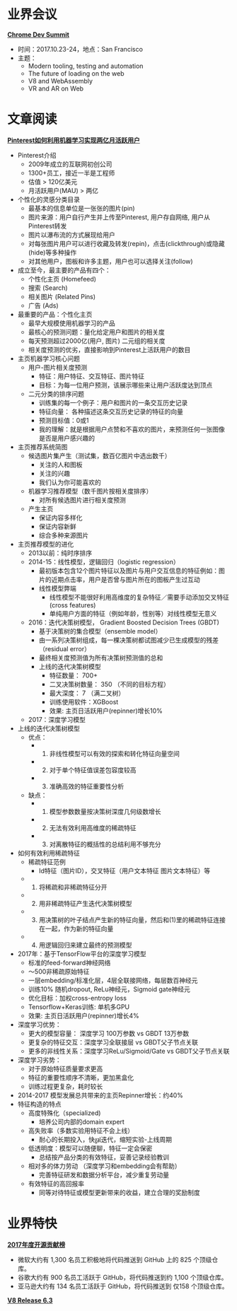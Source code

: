 # 业界会议

[**Chrome Dev Summit**](https://developer.chrome.com/devsummit/)
* 时间：2017.10.23-24，地点：San Francisco
* 主题：
   * Modern tooling, testing and automation
   * The future of loading on the web
   * V8 and WebAssembly
   * VR and AR on Web


# 文章阅读

[**Pinterest如何利用机器学习实现两亿月活跃用户**](http://ppt.geekbang.org/qconsh2017)
* Pinterest介绍
   * 2009年成立的互联网初创公司
   * 1300+员工，接近一半是工程师
   * 估值 > 120亿美元
   * 月活跃用户(MAU) > 两亿
* 个性化的灵感分类目录
   * 最基本的信息单位是一张张的图片(pin)
   * 图片来源：用户自行产生并上传至Pinterest, 用户存自网络, 用户从Pinterest转发
   * 图片以瀑布流的方式展现给用户
   * 对每张图片用户可以进行收藏及转发(repin)，点击(clickthrough)或隐藏(hide)等多种操作
   * 对其他用户，图板和许多主题，用户也可以选择关注(follow)
* 成立至今，最主要的产品有四个：
   * 个性化主页 (Homefeed)
   * 搜索 (Search)
   * 相关图片 (Related Pins)
   * 广告 (Ads)
* 最重要的产品：个性化主页
   * 最早大规模使用机器学习的产品
   * 最核心的预测问题：量化给定用户和图片的相关度
   * 每天预测超过2000亿(用户, 图片) 二元组的相关度
   * 相关度预测的优劣，直接影响到Pinterest上活跃用户的数目
* 主页机器学习核心问题
   * 用户-图片相关度预测
      * 特征：用户特征、交互特征、图片特征
      * 目标：为每一位用户预测，该展示哪些来让用户活跃度达到顶点
   * 二元分类的排序问题
      * 训练集的每一个例子：用户和图片的一条交互历史记录
      * 特征向量： 各种描述这条交互历史记录的特征的向量
      * 预测目标值：0或1
      * 我的理解：就是根据用户点赞和不喜欢的图片，来预测任何一张图像是否是用户感兴趣的
* 主页推荐系统简图
   * 候选图片集产生（测试集，数百亿图片中选出数千）
      * 关注的人和图板
      * 关注的兴趣
      * 我们认为你可能喜欢的
   * 机器学习推荐模型（数千图片按相关度排序）
      * 对所有候选图片进行相关度预测
   * 产生主页
      * 保证内容多样化
      * 保证内容新鲜
      * 综合多种来源图片
* 主页推荐模型的进化
   * 2013以前：纯时序排序
   * 2014-15：线性模型，逻辑回归（logistic regression）
      * 最初版本包含12个图片特征以及图片与用户交互信息的特征例如：图片的近期点击率，用户是否曾与图片所在的图板产生过互动
      * 线性模型弊端
         * 线性模型不能很好利用高维度的复杂特征／需要手动添加交叉特征(cross features)
         * 单纯用户方面的特征（例如年龄，性别等）对线性模型无意义
   * 2016：迭代决策树模型， Gradient Boosted Decision Trees (GBDT)
      * 基于决策树的集合模型（ensemble model）
      * 由一系列决策树组成，每一棵决策树都试图减少已生成模型的残差（residual error）
      * 最终相关度预测值为所有决策树预测值的总和
      * 上线的迭代决策树模型
         * 特征数量： 700+
         * 二叉决策树数量： 350 （不同的目标方程）
         * 最大深度： 7 （满二叉树）
         * 训练使用软件：XGBoost
         * 效果: 主页日活跃用户(repinner)增长10%
   * 2017：深度学习模型
* 上线的迭代决策树模型
   * 优点：
      * 1. 非线性模型可以有效的探索和转化特征向量空间
      * 2. 对于单个特征值误差包容度较高
      * 3. 准确高效的特征重要性分析
   * 缺点：
      * 1. 模型参数数量按决策树深度几何级数增长
      * 2. 无法有效利用高维度的稀疏特征
      * 3. 对离散特征的概括性的总结利用不够充分
* 如何有效利用稀疏特征
   * 稀疏特征范例
      * Id特征（图片ID），交叉特征（用户文本特征 图片文本特征）等
   * 1. 将稀疏和非稀疏特征分开
   * 2. 用非稀疏特征产生迭代决策树模型
   * 3. 用决策树的叶子结点产生新的特征向量，然后和(1)里的稀疏特征连接在一起，作为新的特征向量
   * 4. 用逻辑回归来建立最终的预测模型
* 2017年：基于TensorFlow平台的深度学习模型
   * 标准的feed-forward神经网络
   * ～500非稀疏原始特征
   * 一层embedding/标准化层，4层全联接网络，每层数百神经元
   * 训练10% 随机dropout, ReLu神经元，Sigmoid gate神经元
   * 优化目标：加权cross-entropy loss
   * Tensorflow+Keras训练: 单机多GPU
   * 效果: 主页日活跃用户(repinner)增长4%
* 深度学习优势：
   * 更大的模型容量： 深度学习 100万参数 vs GBDT 13万参数
   * 更复杂的特征交互：深度学习全联接层 vs GBDT父子节点关联
   * 更多的非线性关系：深度学习ReLu/Sigmoid/Gate vs GBDT父子节点关联
* 深度学习劣势：
   * 对于原始特征质量要求更高
   * 特征的重要性顺序不清晰，更加黑盒化
   * 训练过程更复杂，耗时较长
* 2014-2017 模型发展总共带来的主页Repinner增长：约40%
* 特征构造的特点
   * 高度特殊化（specialized)
      * 培养公司内部的domain expert
   * 高失败率（多数实验用特征不会上线）
      * 耐心的长期投入，快㏿迭代，缩短实验-上线周期
   * 低透明度：模型可以随便聊，特征一定会保密
      * 总结按产品分类的有效特征，妥善记录经验教训
   * 相对多的体力劳动 （深度学习和embedding会有帮助）
      * 完善特征研发和数据分析平台，减少重复劳动量
   * 有效特征的高回报率
      * 同等对待特征或模型更新带来的收益，建立合理的奖励制度


# 业界特快


[**2017年度开源贡献榜**](http://blog.csdn.net/dev_csdn/article/details/78405746)
* 微软大约有 1,300 名员工积极地将代码推送到 GitHub 上的 825 个顶级仓库。
* 谷歌大约有 900 名员工活跃于 GitHub，将代码推送到约 1,100 个顶级仓库。
* 亚马逊大约有 134 名员工活跃于 GitHub，将代码推送到 仅158 个顶级仓库。


[**V8 Release 6.3**](https://v8project.blogspot.ca/2017/10/v8-release-63.html)

